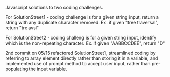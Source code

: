 Javascript solutions to two coding challenges.

For SolutionStreet1 - coding challenge is for a given string input, return a string with any duplicate character removed.
Ex. if given "tree traversal", return "tre avsl"

For SolutionStreet2 - coding challeng is for a given string input, identify which is the non-repeating character.
Ex. if given "AABBCCDEE", return "D"

2nd commit on 05/15 refactored SolutionStreet1, streamlined coding by referring to array element directly rather than storing it in a variable, and implemented use of prompt method to accept user input, rather than pre-populating the input variable.
